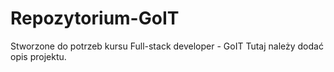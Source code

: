 # Repozytorium-GoIT
Stworzone do potrzeb kursu Full-stack developer - GoIT
Tutaj należy dodać opis projektu.
